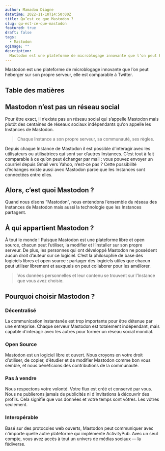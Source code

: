 ```yaml
---
author: Mamadou Diagne
datetime: 2022-11-10T14:50:00Z
title: Qu’est ce que Mastodon ?
slug: qu-est-ce-que-mastodon
featured: true
draft: false
tags:
  - Mastodon
ogImage: ""
description:
  Mastodon est une plateforme de microblogage innovante que l’on peut héberger sur son propre serveur, elle est comparable à Twitter et Tumblr.
---
```


Mastodon est une plateforme de microblogage innovante que l’on peut héberger sur son propre serveur, elle est comparable à Twitter.

## Table des matières

## Mastodon n’est pas un réseau social

Pour être exact, il n’existe pas un réseau social qui s’appelle Mastodon mais plutôt des centaines de réseaux sociaux indépendants qu’on appelle les Instances de Mastodon.

> Chaque Instance a son propre serveur, sa communauté, ses règles.

Depuis chaque Instance de Mastodon il est possible d’interagir avec les utilisateurs ou utilisatrices qui sont sur d’autres Instances. C’est tout à fait comparable à ce qu’on peut échanger par mail : vous pouvez envoyer un courriel depuis Gmail vers Yahoo, n’est-ce pas ? Cette possibilité d’échanges existe aussi avec Mastodon parce que les Instances sont connectées entre elles.

## Alors, c’est quoi Mastodon ?

Quand nous disons “Mastodon”, nous entendons l’ensemble du réseau des Instances de Mastodon mais aussi la technologie que les Instances partagent.

## À qui appartient Mastodon ?

À tout le monde ! Puisque Mastodon est une plateforme libre et open source, chacun peut l’utiliser, la modifier et l’installer sur son propre serveur. De plus, les personnes qui ont développé Mastodon ne possèdent aucun droit d’auteur sur ce logiciel. C’est la philosophie de base des logiciels libres et open source : partager des logiciels utiles que chacun peut utiliser librement et auxquels on peut collaborer pour les améliorer.

> Vos données personnelles et leur contenu se trouvent sur l’Instance que vous avez choisie.

## Pourquoi choisir Mastodon ?

### Décentralisé

La communication instantanée est trop importante pour être détenue par une entreprise. Chaque serveur Mastodon est totalement indépendant, mais capable d'interagir avec les autres pour former un réseau social mondial.

### Open Source

Mastodon est un logiciel libre et ouvert. Nous croyons en votre droit d’utiliser, de copier, d’étudier et de modifier Mastodon comme bon vous semble, et nous bénéficions des contributions de la communauté.

### Pas à vendre

Nous respectons votre volonté. Votre flux est créé et conservé par vous. Nous ne publierons jamais de publicités ni d'invitations à découvrir des profils. Cela signifie que vos données et votre temps sont vôtres. Les vôtres seulement.

### Interopérable

Basé sur des protocoles web ouverts, Mastodon peut communiquer avec n'importe quelle autre plateforme qui implémente ActivityPub. Avec un seul compte, vous avez accès à tout un univers de médias sociaux — la fédiverse.
